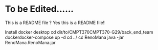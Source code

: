 # To be Edited......
This is a README file ?
Yes this is a README file!!

Install docker desktop
cd dir/to/CMPT370CMPT370-G29/back_end_team
dockerdocker-compose up -d
cd ../
cd RenoMana
java -jar RenoMana.RenoMana.jar
